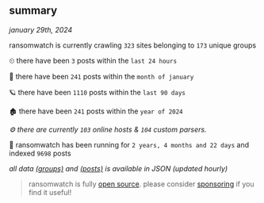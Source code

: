 
## summary
_january 29th, 2024_

ransomwatch is currently crawling `323` sites belonging to `173` unique groups

⏲ there have been `3` posts within the `last 24 hours`

🦈 there have been `241` posts within the `month of january`

🪐 there have been `1110` posts within the `last 90 days`

🏚 there have been `241` posts within the `year of 2024`

_⚙️ there are currently `103` online hosts & `104` custom parsers._

🦕 ransomwatch has been running for `2 years, 4 months and 22 days` and indexed `9698` posts

_all data  [(groups)](http://ransomwhat.telemetry.ltd/groups) and [(posts)](http://ransomwhat.telemetry.ltd/posts) is available in JSON (updated hourly)_

> ransomwatch is fully [open source](https://github.com/joshhighet/ransomwatch#ransomwatch--). please consider [sponsoring](https://github.com/sponsors/joshhighet) if you find it useful!
